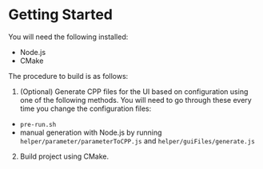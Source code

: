 # Getting Started

You will need the following installed:
- Node.js
- CMake

The procedure to build is as follows:

1. (Optional) Generate CPP files for the UI based on configuration using one of the following methods. You will need to go through these every time you change the configuration files:
  - `pre-run.sh`
  - manual generation with Node.js by running `helper/parameter/parameterToCPP.js` and `helper/guiFiles/generate.js`
2. Build project using CMake.
